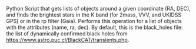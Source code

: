 Python Script that gets lists of objects around a given coordinate (RA, DEC), and finds the brightest stars in the K band (for 2mass, VVV, and UKIDSS GPS) or in the rp filter (Gaia). 
Performs this operation for a list of objects with the attributes (name, ra, dec). By default, this is the black_holes file: the list of dynamically confirmed black holes from https://www.astro.puc.cl/BlackCAT/transients.php. 
